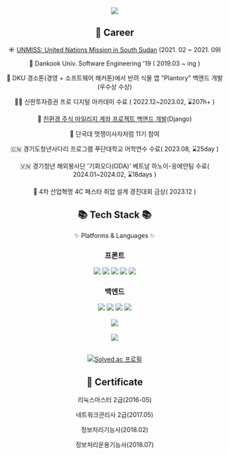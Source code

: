 <div align=center>
	<img src="https://capsule-render.vercel.app/api?type=waving&color=auto&height=200&section=header&text=GwanHyeon%20Github!&fontSize=70" />	
</div>

<div align=center><h2>🧑 Career</h2>

☀️ [UNMISS: United Nations Mission in South Sudan](https://ko.wikipedia.org/wiki/%EB%8C%80%ED%95%9C%EB%AF%BC%EA%B5%AD_%EB%82%A8%EC%88%98%EB%8B%A8_%EC%9E%AC%EA%B1%B4%EC%A7%80%EC%9B%90%EB%8B%A8)
 (2021. 02 ~ 2021. 09)

🏫 Dankook Univ. Software Engineering '19 ( 2019.03 ~ ing )
	
🥉 DKU 경소톤(경영 + 소프트웨어 해커톤)에서 반려 식물 앱 "Plantory" 백엔드 개발 (우수상 수상)

👨‍🎓 신한투자증권 프로 디지털 아카데미 수료 ( 2022.12~2023.02, ⌛207h+ )

🌲 [친환경 주식 마일리지 계좌 프로젝트 백엔드 개발](https://github.com/Shinhan-FinalProject/eco_Project)(Django)
	
🦁 단국대 멋쟁이사자처럼 11기 참여

🇨🇳 경기도청년사다리 프로그램 푸단대학교 어학연수 수료( 2023.08, ⌛25day )

🇻🇳 경기청년 해외봉사단 '기회오다(ODA)' 베트남 하노이-응에안팀 수료( 2024.01~2024.02, ⌛18days )

🥇 4차 산업혁명 4C 페스타 취업 설계 경진대회 금상( 2023.12 )

</div> 
<div align=center>
	<h2>📚 Tech Stack 📚</h2>
	<p>✨ Platforms & Languages ✨</p>
</div>
<div align="center">
<h3>프론트</h3>
  <img src="https://img.shields.io/badge/html5-E34F26?style=for-the-badge&logo=html5&logoColor=white"> 
  <img src="https://img.shields.io/badge/css-1572B6?style=for-the-badge&logo=css3&logoColor=white"> 
  <img src="https://img.shields.io/badge/bootstrap-7952B3?style=for-the-badge&logo=bootstrap&logoColor=white">
  <img src="https://img.shields.io/badge/javascript-F7DF1E?style=for-the-badge&logo=javascript&logoColor=black"> 
  <img src="https://img.shields.io/badge/vue.js-4FC08D?style=for-the-badge&logo=vue.js&logoColor=white"> 
  <br>
<h3>백엔드</h3>
  <img src="https://img.shields.io/badge/python-3776AB?style=for-the-badge&logo=python&logoColor=white">
  <img src="https://img.shields.io/badge/django-092E20?style=for-the-badge&logo=django&logoColor=white">
  <img src="https://img.shields.io/badge/firebase-FFCA28?style=for-the-badge&logo=firebase&logoColor=white">
  <img src="https://img.shields.io/badge/amazonaws-232F3E?style=for-the-badge&logo=amazonaws&logoColor=white"> 
  <br><br>
  <img src="https://github-readme-stats.vercel.app/api/top-langs/?username=HYEON-CODE&layout=compact"><br><br>
  <img src="https://github-readme-stats.vercel.app/api?username=HYEON-CODE&show_icons=true"><br><br>
  
  [![Solved.ac 프로필](http://mazassumnida.wtf/api/generate_badge?boj=rhksgus20)](https://solved.ac/rhksgus20)
 
<div align=center><h2>📑 Certificate </h2>

리눅스마스터 2급(2016-05)

네트워크관리사 2급(2017.05)

정보처리기능사(2018.02)

정보처리운용기능사(2018.07)
</div>
